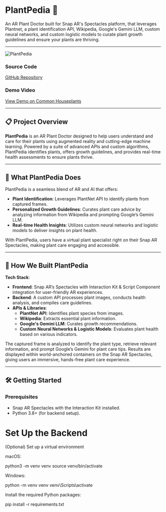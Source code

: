 # PlantPedia 🌱  
An AR Plant Doctor built for Snap AR's Spectacles platform, that leverages Plantnet, a plant identification API, Wikipedia, Google's Gemini LLM, custom neural networks, and custom logistic models to curate plant growth guidelines and ensure your plants are thriving.

---

![PlantPedia](https://github.com/user-attachments/assets/3abd9ee5-6d1b-4b6c-a72e-70b991ee256c)

### **Source Code**  
[GitHub Repository](https://github.com/Serrindipity/PlantPedia)

### **Demo Video**  
[View Demo on Common Houseplants](https://github.com/user-attachments/assets/d4ad335c-69ce-419f-becb-67b9b6b45c77)

---

## 📋 Project Overview
**PlantPedia** is an AR Plant Doctor designed to help users understand and care for their plants using augmented reality and cutting-edge machine learning. Powered by a suite of advanced APIs and custom algorithms, PlantPedia identifies plants, offers growth guidelines, and provides real-time health assessments to ensure plants thrive.

---

## 🌿 What PlantPedia Does
PlantPedia is a seamless blend of AR and AI that offers:
- **Plant Identification**: Leverages PlantNet API to identify plants from captured frames.
- **Personalized Growth Guidelines**: Curates plant care advice by analyzing information from Wikipedia and prompting Google’s Gemini LLM.
- **Real-time Health Insights**: Utilizes custom neural networks and logistic models to deliver insights on plant health.

With PlantPedia, users have a virtual plant specialist right on their Snap AR Spectacles, making plant care engaging and accessible.

---

## 🔧 How We Built PlantPedia
**Tech Stack**:  
- **Frontend**: Snap AR’s Spectacles with Interaction Kit & Script Component integration for user-friendly AR experiences.
- **Backend**: A custom API processes plant images, conducts health analysis, and compiles care guidelines.
- **APIs & Libraries**: 
  - **PlantNet API**: Identifies plant species from images.
  - **Wikipedia**: Extracts essential plant information.
  - **Google's Gemini LLM**: Curates growth recommendations.
  - **Custom Neural Networks & Logistic Models**: Evaluates plant health based on various indicators.

The captured frame is analyzed to identify the plant type, retrieve relevant information, and prompt Google’s Gemini for plant care tips. Results are displayed within world-anchored containers on the Snap AR Spectacles, giving users an immersive, hands-free plant care experience.

---

## 🛠️ Getting Started

### Prerequisites
- Snap AR Spectacles with the Interaction Kit installed.
- Python 3.8+ (for backend setup).

# Set Up the Backend
(Optional) Set up a virtual environment

macOS:

python3 -m venv venv
source venv/bin/activate

Windows:

python -m venv venv
venv\Scripts\activate

Install the required Python packages:

pip install -r requirements.txt

